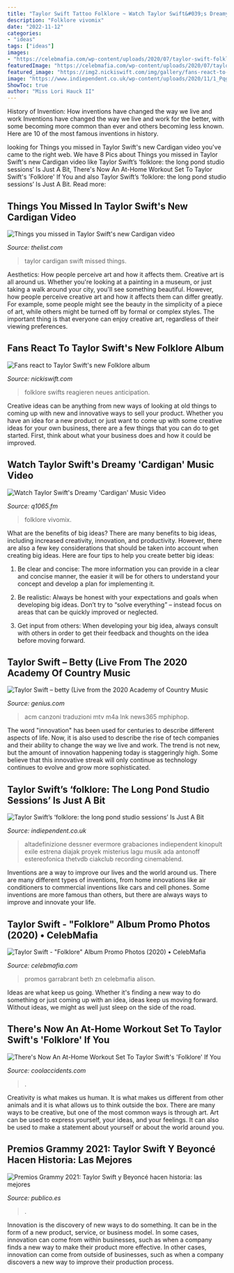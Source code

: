 ```yaml
---
title: "Taylor Swift Tattoo Folklore ~ Watch Taylor Swift&#039;s Dreamy &#039;cardigan&#039; Music Video"
description: "Folklore vivomix"
date: "2022-11-12"
categories:
- "ideas"
tags: ["ideas"]
images:
- "https://celebmafia.com/wp-content/uploads/2020/07/taylor-swift-folklore-album-promo-photos-2020-31.jpg"
featuredImage: "https://celebmafia.com/wp-content/uploads/2020/07/taylor-swift-folklore-album-promo-photos-2020-31.jpg"
featured_image: "https://img2.nickiswift.com/img/gallery/fans-react-to-taylor-swifts-new-folklore-album/the-anticipation-for-taylor-swifts-folklore-was-too-much-1595587352.jpg"
image: "https://www.indiependent.co.uk/wp-content/uploads/2020/11/1_PqgLlBvEeUT7_d9qegoqUA-1024x576.jpeg"
ShowToc: true
author: "Miss Lori Hauck II"
---
```



History of Invention: How inventions have changed the way we live and work
Inventions have changed the way we live and work for the better, with some becoming more common than ever and others becoming less known. Here are 10 of the most famous inventions in history.

	

		
looking for Things you missed in Taylor Swift&#039;s new Cardigan video you've came to the right web. We have 8 Pics about Things you missed in Taylor Swift&#039;s new Cardigan video like Taylor Swift’s ‘folklore: the long pond studio sessions’ Is Just A Bit, There&#039;s Now An At-Home Workout Set To Taylor Swift&#039;s &#039;Folklore&#039; If You and also Taylor Swift’s ‘folklore: the long pond studio sessions’ Is Just A Bit. Read more:
		
    
## Things You Missed In Taylor Swift&#039;s New Cardigan Video

<img loading=lazy src="https://img4.thelist.com/img/gallery/things-you-missed-in-taylor-swifts-new-cardigan-video/intro-1595602473.jpg" onerror="this.onerror=null;this.src='https://tse1.mm.bing.net/th?id=OIP.arzAFLMX2isp2S4Jcp5PTgHaEK&amp;pid=15.1';" alt="Things you missed in Taylor Swift&#039;s new Cardigan video">

_Source: thelist.com_

>taylor cardigan swift missed things. 

	

Aesthetics: How people perceive art and how it affects them.
Creative art is all around us. Whether you're looking at a painting in a museum, or just taking a walk around your city, you'll see something beautiful. However, how people perceive creative art and how it affects them can differ greatly. For example, some people might see the beauty in the simplicity of a piece of art, while others might be turned off by formal or complex styles. The important thing is that everyone can enjoy creative art, regardless of their viewing preferences.

    
## Fans React To Taylor Swift&#039;s New Folklore Album

<img loading=lazy src="https://img2.nickiswift.com/img/gallery/fans-react-to-taylor-swifts-new-folklore-album/the-anticipation-for-taylor-swifts-folklore-was-too-much-1595587352.jpg" onerror="this.onerror=null;this.src='https://tse1.mm.bing.net/th?id=OIP.R-2OBx4kREVZCZNi26oBFgHaEK&amp;pid=15.1';" alt="Fans react to Taylor Swift&#039;s new Folklore album">

_Source: nickiswift.com_

>folklore swifts reagieren neues anticipation. 

	

Creative ideas can be anything from new ways of looking at old things to coming up with new and innovative ways to sell your product. Whether you have an idea for a new product or just want to come up with some creative ideas for your own business, there are a few things that you can do to get started. First, think about what your business does and how it could be improved.

    
## Watch Taylor Swift&#039;s Dreamy &#039;Cardigan&#039; Music Video

<img loading=lazy src="https://townsquare.media/site/204/files/2020/07/taylor-swift-cardigan.jpg?w=1200&amp;h=0&amp;zc=1&amp;s=0&amp;a=t&amp;q=89" onerror="this.onerror=null;this.src='https://tse3.mm.bing.net/th?id=OIP.5D878_kGRJScxXDzFYbNXgHaE8&amp;pid=15.1';" alt="Watch Taylor Swift&#039;s Dreamy &#039;Cardigan&#039; Music Video">

_Source: q1065.fm_

>folklore vivomix. 

	

What are the benefits of big ideas?
There are many benefits to big ideas, including increased creativity, innovation, and productivity. However, there are also a few key considerations that should be taken into account when creating big ideas. Here are four tips to help you create better big ideas:
1. Be clear and concise: The more information you can provide in a clear and concise manner, the easier it will be for others to understand your concept and develop a plan for implementing it.

2. Be realistic: Always be honest with your expectations and goals when developing big ideas. Don’t try to “solve everything” – instead focus on areas that can be quickly improved or neglected.

3. Get input from others: When developing your big idea, always consult with others in order to get their feedback and thoughts on the idea before moving forward.

    
## Taylor Swift – Betty (Live From The 2020 Academy Of Country Music

<img loading=lazy src="https://images.genius.com/3900ab38cfa91c9930da56d8e2145311.1000x1000x1.jpg" onerror="this.onerror=null;this.src='https://tse2.mm.bing.net/th?id=OIP.okpWDwqGM3SIVBymV0TCuwHaHa&amp;pid=15.1';" alt="Taylor Swift – betty (Live from the 2020 Academy of Country Music">

_Source: genius.com_

>acm canzoni traduzioni mtv m4a lnk news365 mphiphop. 

	

The word "innovation" has been used for centuries to describe different aspects of life. Now, it is also used to describe the rise of tech companies and their ability to change the way we live and work. The trend is not new, but the amount of innovation happening today is staggeringly high. Some believe that this innovative streak will only continue as technology continues to evolve and grow more sophisticated.

    
## Taylor Swift’s ‘folklore: The Long Pond Studio Sessions’ Is Just A Bit

<img loading=lazy src="https://www.indiependent.co.uk/wp-content/uploads/2020/11/1_PqgLlBvEeUT7_d9qegoqUA-1024x576.jpeg" onerror="this.onerror=null;this.src='https://tse1.mm.bing.net/th?id=OIP.5F_tWT6qWi8yPFGEHXtlmQHaEK&amp;pid=15.1';" alt="Taylor Swift’s ‘folklore: the long pond studio sessions’ Is Just A Bit">

_Source: indiependent.co.uk_

>altadefinizione dessner evermore grabaciones indiependent kinopult exile estrena diajak proyek misterius lagu musik ada antonoff estereofonica thetvdb ciakclub recording cinemablend. 

	

Inventions are a way to improve our lives and the world around us. There are many different types of inventions, from home innovations like air conditioners to commercial inventions like cars and cell phones. Some inventions are more famous than others, but there are always ways to improve and innovate your life.

    
## Taylor Swift - &quot;Folklore&quot; Album Promo Photos (2020) • CelebMafia

<img loading=lazy src="https://celebmafia.com/wp-content/uploads/2020/07/taylor-swift-folklore-album-promo-photos-2020-31.jpg" onerror="this.onerror=null;this.src='https://tse1.mm.bing.net/th?id=OIP.WxlkKiXUrDC5AkytH7Ir9AHaJ7&amp;pid=15.1';" alt="Taylor Swift - &quot;Folklore&quot; Album Promo Photos (2020) • CelebMafia">

_Source: celebmafia.com_

>promos garrabrant beth zn celebmafia alison. 

	

Ideas are what keep us going. Whether it's finding a new way to do something or just coming up with an idea, ideas keep us moving forward. Without ideas, we might as well just sleep on the side of the road.

    
## There&#039;s Now An At-Home Workout Set To Taylor Swift&#039;s &#039;Folklore&#039; If You

<img loading=lazy src="https://www.coolaccidents.com/sites/g/files/g2000010276/files/styles/og_image/public/2020-08/taylor-swift-workout-routine.jpg?itok=DgoaIcSx" onerror="this.onerror=null;this.src='https://tse3.mm.bing.net/th?id=OIP.raReIpUERwKNX-rlWnV94gHaD4&amp;pid=15.1';" alt="There&#039;s Now An At-Home Workout Set To Taylor Swift&#039;s &#039;Folklore&#039; If You">

_Source: coolaccidents.com_

>. 

	

Creativity is what makes us human. It is what makes us different from other animals and it is what allows us to think outside the box. There are many ways to be creative, but one of the most common ways is through art. Art can be used to express yourself, your ideas, and your feelings. It can also be used to make a statement about yourself or about the world around you.

    
## Premios Grammy 2021: Taylor Swift Y Beyoncé Hacen Historia: Las Mejores

<img loading=lazy src="https://www.publico.es/uploads/2021/03/15/604f16d6bb679.jpeg" onerror="this.onerror=null;this.src='https://tse1.mm.bing.net/th?id=OIP.hWyUFpykiF8mbrDQVaiYfAHaLH&amp;pid=15.1';" alt="Premios Grammy 2021: Taylor Swift y Beyoncé hacen historia: las mejores">

_Source: publico.es_

>. 

	

Innovation is the discovery of new ways to do something. It can be in the form of a new product, service, or business model. In some cases, innovation can come from within businesses, such as when a company finds a new way to make their product more effective. In other cases, innovation can come from outside of businesses, such as when a company discovers a new way to improve their production process.

